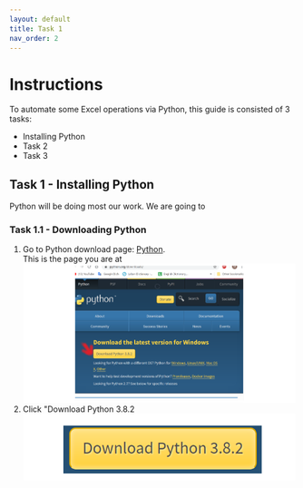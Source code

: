 ```yaml
---
layout: default
title: Task 1
nav_order: 2
---
```


# Instructions
To automate some Excel operations via Python, this guide is consisted of 3 tasks:
* Installing Python
* Task 2
* Task 3




## Task 1 - Installing Python  
Python will be doing most our work. We are going to 

### Task 1.1 - Downloading Python
1. Go to Python download page: [Python](https://www.python.org/downloads/).  
This is the page you are at
![Download Python](https://github.com/Phil-CST-BCIT/Phil-Antony-docs/blob/gh-pages/assets/images/python-download-page.png?raw=true "Download page")
2. Click "Download Python 3.8.2
![Button](https://github.com/Phil-CST-BCIT/Phil-Antony-docs/blob/gh-pages/assets/images/download-button%20.png?raw=true "Download Button")
